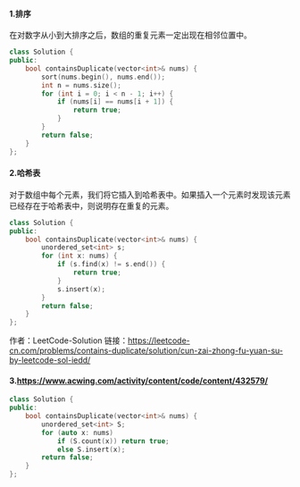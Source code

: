 

#### 1.排序

在对数字从小到大排序之后，数组的重复元素一定出现在相邻位置中。

```c++
class Solution {
public:
    bool containsDuplicate(vector<int>& nums) {
        sort(nums.begin(), nums.end());
        int n = nums.size();
        for (int i = 0; i < n - 1; i++) {
            if (nums[i] == nums[i + 1]) {
                return true;
            }
        }
        return false;
    }
};
```



#### 2.哈希表

对于数组中每个元素，我们将它插入到哈希表中。如果插入一个元素时发现该元素已经存在于哈希表中，则说明存在重复的元素。

```C++
class Solution {
public:
    bool containsDuplicate(vector<int>& nums) {
        unordered_set<int> s;
        for (int x: nums) {
            if (s.find(x) != s.end()) {
                return true;
            }
            s.insert(x);
        }
        return false;
    }
};
```

作者：LeetCode-Solution
链接：https://leetcode-cn.com/problems/contains-duplicate/solution/cun-zai-zhong-fu-yuan-su-by-leetcode-sol-iedd/



#### 3.https://www.acwing.com/activity/content/code/content/432579/

```c++
class Solution {
public:
    bool containsDuplicate(vector<int>& nums) {
        unordered_set<int> S;
        for (auto x: nums)
            if (S.count(x)) return true;
            else S.insert(x);
        return false;
    }
};
```




